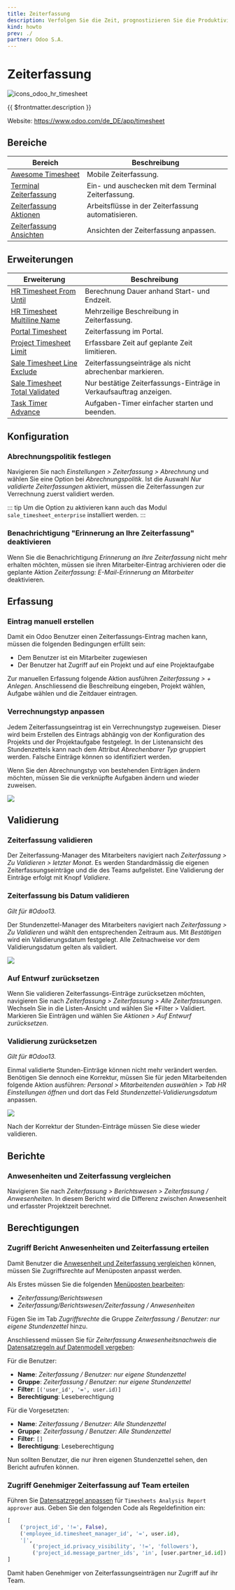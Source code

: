 ```yaml
---
title: Zeiterfassung
description: Verfolgen Sie die Zeit, prognostizieren Sie die Produktivität.
kind: howto
prev: ./
partner: Odoo S.A.
---
```

# Zeiterfassung
![icons_odoo_hr_timesheet](attachments/icons_odoo_hr_timesheet.png)

{{ $frontmatter.description }}

Website: <https://www.odoo.com/de_DE/app/timesheet>

## Bereiche

| Bereich                                                | Beschreibung                                        |
| ------------------------------------------------------ | --------------------------------------------------- |
| [Awesome Timesheet](Awesome%20Timesheet.md)            | Mobile Zeiterfassung.                               |
| [Terminal Zeiterfassung](Terminal%20HR%20Timesheet.md) | Ein- und auschecken mit dem Terminal Zeiterfassung. |
| [Zeiterfassung Aktionen](HR%20Timesheet%20Actions.md)  | Arbeitsflüsse in der Zeiterfassung automatisieren.  |
| [Zeiterfassung Ansichten](Timesheet%20Views.md)        | Ansichten der Zeiterfassung anpassen.               |

## Erweiterungen

| Erweiterung                                                               | Beschreibung                                                       |
| ------------------------------------------------------------------------- | ------------------------------------------------------------------ |
| [HR Timesheet From Until](HR%20Timesheet%20From%20Until.md)               | Berechnung Dauer anhand Start- und Endzeit.                        |
| [HR Timesheet Multiline Name](HR%20Timesheet%20Multiline%20Name)          | Mehrzeilige Beschreibung in Zeiterfassung.                         |
| [Portal Timesheet](Sh%20Portal%20Timesheet.md)                            | Zeiterfassung im Portal.                                           |
| [Project Timesheet Limit](Project%20Timesheet%20Limit.md)                 | Erfassbare Zeit auf geplante Zeit limitieren.                      |
| [Sale Timesheet Line Exclude](Sale%20Timesheet%20Line%20Exclude.md)       | Zeiterfassungseinträge als nicht abrechenbar markieren.            |
| [Sale Timesheet Total Validated](Sale%20Timesheet%20Total%20Validated.md) | Nur bestätige Zeiterfassungs-Einträge in Verkaufsauftrag anzeigen. |
| [Task Timer Advance](Sh%20Task%20Time%20Adv.md)                           | Aufgaben-Timer einfacher starten und beenden.                      |

## Konfiguration

### Abrechnungspolitik festlegen

Navigieren Sie nach *Einstellungen > Zeiterfassung > Abrechnung* und wählen Sie eine Option bei *Abrechnungspolitik*. Ist die Auswahl *Nur validierte Zeiterfassungen* aktiviert, müssen die Zeiterfassungen zur Verrechnung zuerst validiert werden.

::: tip
Um die Option zu aktivieren kann auch das Modul `sale_timesheet_enterprise` installiert werden.
:::

### Benachrichtigung "Erinnerung an Ihre Zeiterfassung" deaktivieren

Wenn Sie die Benachrichtigung *Erinnerung an Ihre Zeiterfassung* nicht mehr erhalten möchten, müssen sie ihren Mitarbeiter-Eintrag archivieren oder die geplante Aktion *Zeiterfassung: E-Mail-Erinnerung an Mitarbeiter* deaktivieren.

## Erfassung

### Eintrag manuell erstellen

Damit ein Odoo Benutzer einen Zeiterfassungs-Eintrag machen kann, müssen die folgenden Bedingungen erfüllt sein:

* Dem Benutzer ist ein Mitarbeiter zugewiesen
* Der Benutzer hat Zugriff auf ein Projekt und auf eine Projektaufgabe

Zur manuellen Erfassung folgende Aktion ausführen *Zeiterfassung > + Anlegen*. Anschliessend die Beschreibung eingeben, Projekt wählen, Aufgabe wählen und die Zeitdauer eintragen.

### Verrechnungstyp anpassen

Jedem Zeiterfassungseintrag ist ein Verrechnungstyp zugeweisen. Dieser wird beim Erstellen des Eintrags abhängig von der Konfiguration des Projekts und der Projektaufgabe festgelegt. In der Listenansicht des Stundenzettels kann nach dem Attribut *Abrechenbarer Typ* gruppiert werden. Falsche Einträge können so identifiziert werden.

Wenn Sie den Abrechnungstyp von bestehenden Einträgen ändern möchten, müssen Sie die verknüpfte Aufgaben ändern und wieder zuweisen.

![](attachments/Zeiterfassung%20Verrechnungstyp%20ändern.gif)

## Validierung

### Zeiterfassung validieren

Der Zeiterfassung-Manager des Mitarbeiters navigiert nach *Zeiterfassung > Zu Validieren > letzter Monat*. Es werden Standardmässig die eigenen Zeiterfassungseinträge und die des Teams aufgelistet. Eine Validierung der Einträge erfolgt mit Knopf *Validiere*.

### Zeiterfassung bis Datum validieren

*Gilt für #Odoo13.*

Der Stundenzettel-Manager des Mitarbeiters navigiert nach *Zeiterfassung > Zu Validieren* und wählt den entsprechenden Zeitraum aus. Mit *Bestätigen* wird ein Validierungsdatum festgelegt. Alle Zeitnachweise vor dem Validierungsdatum gelten als validiert.

![](attachments/Zeiterfassung%20Validierungsdatum.png)

### Auf Entwurf zurücksetzen

Wenn Sie validieren Zeiterfassungs-Einträge zurücksetzen möchten, navigieren Sie nach *Zeiterfassung > Zeiterfassung > Alle Zeiterfassungen*. Wechseln Sie in die Listen-Ansicht und wählen Sie *Filter > Validiert. Markieren Sie Einträgen und wählen Sie *Aktionen > Auf Entwurf zurücksetzen*.

### Validierung zurücksetzen

*Gilt für #Odoo13.*

Einmal validierte Stunden-Einträge können nicht mehr verändert werden. Benötigen Sie dennoch eine Korrektur, müssen Sie für jeden Mitarbeitenden folgende Aktion ausführen: *Personal > Mitarbeitenden auswählen > Tab HR Einstellungen öffnen* und dort das Feld *Stundenzettel-Validierungsdatum* anpassen.

![](attachments/Zeiterfassung%20Stundenzettel-Validierungsdatum%20anpassen.png)

Nach der Korrektur der Stunden-Einträge müssen Sie diese wieder validieren.

## Berichte

### Anwesenheiten und Zeiterfassung vergleichen

Navigieren Sie nach *Zeiterfassung > Berichtswesen > Zeiterfassung / Anwesenheiten*. In diesem Bericht wird die Differenz zwischen Anwesenheit und erfasster Projektzeit berechnet.

## Berechtigungen

### Zugriff Bericht Anwesenheiten und Zeiterfassung erteilen

Damit Benutzer die [Anwesenheit und Zeiterfassung vergleichen](#Anwesenheit%20und%20Zeiterfassung%20vergleichen) können, müssen Sie Zugriffsrechte auf Menüposten anpasst werden.

Als Erstes müssen Sie die folgenden [Menüposten bearbeiten](Development.md#Menüposten%20bearbeiten):

* *Zeiterfassung/Berichtswesen*
* *Zeiterfassung/Berichtswesen/Zeiterfassung / Anwesenheiten*

Fügen Sie im Tab *Zugriffsrechte* die Gruppe *Zeiterfassung / Benutzer: nur eigene Stundenzettel* hinzu. 

Anschliessend müssen Sie für *Zeiterfassung Anwesenheitsnachweis* die [Datensatzregeln auf Datenmodell vergeben](Settings%20Permissions.md#Datensatzregeln%20auf%20Datenmodell%20vergeben):

Für die Benutzer:

* **Name**: *Zeiterfassung / Benutzer: nur eigene Stundenzettel*
* **Gruppe**: *Zeiterfassung / Benutzer: nur eigene Stundenzettel*
* **Filter**: `[('user_id', '=', user.id)]`
* **Berechtigung**: Leseberechtigung

Für die Vorgesetzten:

* **Name**: *Zeiterfassung / Benutzer: Alle Stundenzettel*
* **Gruppe**: *Zeiterfassung / Benutzer: Alle Stundenzettel*
* **Filter**: `[]`
* **Berechtigung**: Leseberechtigung

Nun sollten Benutzer, die nur ihren eigenen Stundenzettel sehen, den Bericht aufrufen können.

### Zugriff Genehmiger Zeiterfassung auf Team erteilen

Führen Sie [Datensatzregel anpassen](Settings%20Permissions.md#Datensatzregel%20anpassen) für `Timesheets Analysis Report approver` aus. Geben Sie den folgenden Code als Regeldefinition ein:

```python
[
	('project_id', '!=', False),
	('employee_id.timesheet_manager_id', '=', user.id),
	'|',
		('project_id.privacy_visibility', '!=', 'followers'),
		('project_id.message_partner_ids', 'in', [user.partner_id.id])
]
```

Damit haben Genehmiger von Zeiterfassungseinträgen nur Zugriff auf ihr Team.
